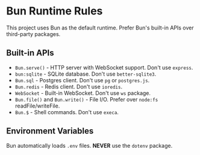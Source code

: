 # Bun Runtime Rules

This project uses Bun as the default runtime. Prefer Bun's built-in APIs over third-party packages.

## Built-in APIs

- `Bun.serve()` - HTTP server with WebSocket support. Don't use `express`.
- `bun:sqlite` - SQLite database. Don't use `better-sqlite3`.
- `Bun.sql` - Postgres client. Don't use `pg` or `postgres.js`.
- `Bun.redis` - Redis client. Don't use `ioredis`.
- `WebSocket` - Built-in WebSocket. Don't use `ws` package.
- `Bun.file()` and `Bun.write()` - File I/O. Prefer over `node:fs` readFile/writeFile.
- `Bun.$` - Shell commands. Don't use `execa`.

## Environment Variables

Bun automatically loads `.env` files. **NEVER** use the `dotenv` package.
